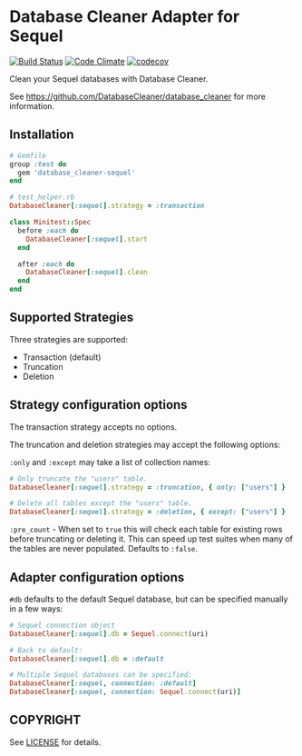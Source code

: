 # Database Cleaner Adapter for Sequel

[![Build Status](https://travis-ci.org/DatabaseCleaner/database_cleaner-sequel.svg?branch=master)](https://travis-ci.org/DatabaseCleaner/database_cleaner-sequel)
[![Code Climate](https://codeclimate.com/github/DatabaseCleaner/database_cleaner-sequel/badges/gpa.svg)](https://codeclimate.com/github/DatabaseCleaner/database_cleaner-sequel)
[![codecov](https://codecov.io/gh/DatabaseCleaner/database_cleaner-sequel/branch/master/graph/badge.svg)](https://codecov.io/gh/DatabaseCleaner/database_cleaner-sequel)

Clean your Sequel databases with Database Cleaner.

See https://github.com/DatabaseCleaner/database_cleaner for more information.

## Installation

```ruby
# Gemfile
group :test do
  gem 'database_cleaner-sequel'
end
```

```ruby
# test_helper.rb
DatabaseCleaner[:sequel].strategy = :transaction

class Minitest::Spec
  before :each do
    DatabaseCleaner[:sequel].start
  end

  after :each do
    DatabaseCleaner[:sequel].clean
  end
end
```

## Supported Strategies

Three strategies are supported:

* Transaction (default)
* Truncation
* Deletion

## Strategy configuration options

The transaction strategy accepts no options.

The truncation and deletion strategies may accept the following options:

`:only` and `:except` may take a list of collection names:

```ruby
# Only truncate the "users" table.
DatabaseCleaner[:sequel].strategy = :truncation, { only: ["users"] }

# Delete all tables except the "users" table.
DatabaseCleaner[:sequel].strategy = :deletion, { except: ["users"] }
```

`:pre_count` - When set to `true` this will check each table for existing rows before truncating or deleting it. This can speed up test suites when many of the tables are never populated. Defaults to `:false`.

## Adapter configuration options

`#db` defaults to the default Sequel database, but can be specified manually in a few ways:

```ruby
# Sequel connection object
DatabaseCleaner[:sequel].db = Sequel.connect(uri)

# Back to default:
DatabaseCleaner[:sequel].db = :default

# Multiple Sequel databases can be specified:
DatabaseCleaner[:sequel, connection: :default]
DatabaseCleaner[:sequel, connection: Sequel.connect(uri)]
```
## COPYRIGHT

See [LICENSE](LICENSE) for details.
